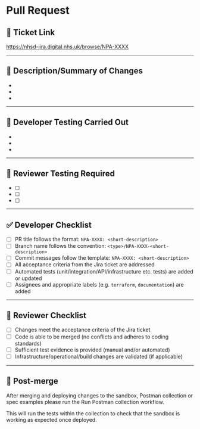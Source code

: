 # Pull Request

## 🧾 Ticket Link

<!-- Add the Jira ticket link here -->

https://nhsd-jira.digital.nhs.uk/browse/NPA-XXXX

---

## 📄 Description/Summary of Changes

<!-- Describe the changes made in this PR. Include the purpose/scope/impact of the changes -->

- <!-- Add bullet points summarising key changes -->
- <!-- Add bullet points summarising key changes -->
- <!-- Add bullet points summarising key changes -->

---

## 🧪 Developer Testing Carried Out

<!-- Describe what tests (automated/unit/manual etc.) have been done for the ticket. Include: -->
<!-- - Any tests added/updated -->
<!-- - Evidence that each acceptance criterion from the Jira ticket is met -->

- <!-- Add bullet points for testing instructions -->
- <!-- Add bullet points for testing instructions -->
- <!-- Add bullet points for testing instructions -->

---

## 🧪 Reviewer Testing Required

<!-- Describe how to test the changes that have been made in the ticket. Include: -->
<!-- - Testing environment details (e.g. sandbox/local setup) -->
<!-- - Steps to verify the changes -->

- [ ] <!-- Add bullet points for testing instructions -->
- [ ] <!-- Add bullet points for testing instructions -->
- [ ] <!-- Add bullet points for testing instructions -->

---

## ✅ Developer Checklist

<!-- Complete before submitting the PR -->

- [ ] PR title follows the format: `NPA-XXXX: <short-description>`
- [ ] Branch name follows the convention: `<type>/NPA-XXXX-<short-description>`
- [ ] Commit messages follow the template: `NPA-XXXX: <short-description>`
- [ ] All acceptance criteria from the Jira ticket are addressed
- [ ] Automated tests (unit/integration/API/infrastructure etc. tests) are added or updated
- [ ] Assignees and appropriate labels (e.g. `terraform`, `documentation`) are added

---

## 👀 Reviewer Checklist

<!-- To be completed by the reviewer -->

- [ ] Changes meet the acceptance criteria of the Jira ticket
- [ ] Code is able to be merged (no conflicts and adheres to coding standards)
- [ ] Sufficient test evidence is provided (manual and/or automated)
- [ ] Infrastructure/operational/build changes are validated (if applicable)

---

## 🚀 Post-merge

<!-- Actions to complete after merging -->

After merging and deploying changes to the sandbox, Postman collection or spec examples please run the Run Postman
collection workflow.

This will run the tests within the collection to check that the sandbox is working as expected once deployed.
